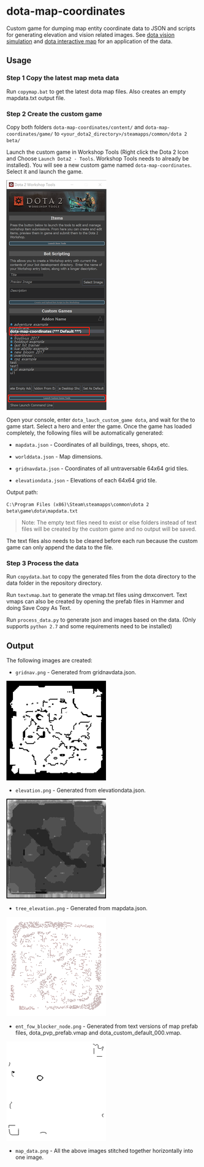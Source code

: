# dota-map-coordinates

Custom game for dumping map entity coordinate data to JSON and scripts for generating elevation and vision related images. See [dota vision simulation](https://github.com/devilesk/dota-vision-simulation) and [dota interactive map](https://github.com/devilesk/dota-interactive-map) for an application of the data.

## Usage

### Step 1 Copy the latest map meta data

Run `copymap.bat` to get the latest dota map files. Also creates an empty mapdata.txt output file.

### Step 2 Create the custom game

Copy both folders `dota-map-coordinates/content/` and  `dota-map-coordinates/game/` to `<your_dota2_directory>/steamapps/common/dota 2 beta/` 

Launch the custom game in Workshop Tools (Right click the Dota 2 Icon and Choose `Launch Dota2 - Tools`. Workshop Tools needs to already be installed). You will see a new custom game named `dota-map-coordinates`. Select it and launch the game.

![docs_guide1.png](docs_guide1.png?raw=true)

Open your console, enter `dota_lauch_custom_game dota`, and wait for the to game start. Select a hero and enter the game. Once the game has loaded completely, the following files will be automatically generated:

* `mapdata.json` - Coordinates of all buildings, trees, shops, etc.

* `worlddata.json` - Map dimensions.

* `gridnavdata.json` - Coordinates of all untraversable 64x64 grid tiles. 

* `elevationdata.json` - Elevations of each 64x64 grid tile.

Output path:

`C:\Program Files (x86)\Steam\steamapps\common\dota 2 beta\game\dota\mapdata.txt`

> Note: The empty text files need to exist or else folders instead of text files will be created by the custom game and no output will be saved.

The text files also needs to be cleared before each run because the custom game can only append the data to the file.

### Step 3 Process the data

Run `copydata.bat` to copy the generated files from the dota directory to the data folder in the repository directory.

Run `textvmap.bat` to generate the vmap.txt files using dmxconvert. Text vmaps can also be created by opening the prefab files in Hammer and doing Save Copy As Text.

Run `process_data.py` to generate json and images based on the data. (Only supports `python 2.7` and some requirements need to be installed)

## Output

The following images are created:

* `gridnav.png` - Generated from gridnavdata.json.

![gridnav.png](img/gridnav.png?raw=true)

* `elevation.png` - Generated from elevationdata.json.

![elevation.png](img/elevation.png?raw=true)

* `tree_elevation.png` - Generated from mapdata.json.

![tree_elevation.png](img/tree_elevation.png?raw=true)

* `ent_fow_blocker_node.png` - Generated from text versions of map prefab files, dota_pvp_prefab.vmap and dota_custom_default_000.vmap.

![ent_fow_blocker_node.png](img/ent_fow_blocker_node.png?raw=true)

* `map_data.png` - All the above images stitched together horizontally into one image.